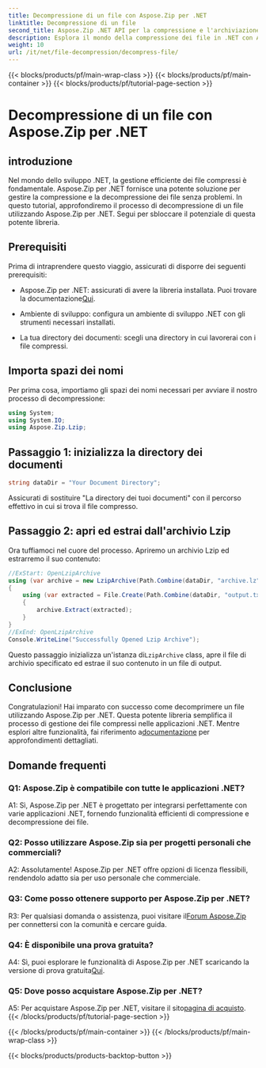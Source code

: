 ```yaml
---
title: Decompressione di un file con Aspose.Zip per .NET
linktitle: Decompressione di un file
second_title: Aspose.Zip .NET API per la compressione e l'archiviazione dei file
description: Esplora il mondo della compressione dei file in .NET con Aspose.Zip. Impara l'arte di decomprimere i file senza sforzo.
weight: 10
url: /it/net/file-decompression/decompress-file/
---
```


{{< blocks/products/pf/main-wrap-class >}}
{{< blocks/products/pf/main-container >}}
{{< blocks/products/pf/tutorial-page-section >}}

# Decompressione di un file con Aspose.Zip per .NET

## introduzione

Nel mondo dello sviluppo .NET, la gestione efficiente dei file compressi è fondamentale. Aspose.Zip per .NET fornisce una potente soluzione per gestire la compressione e la decompressione dei file senza problemi. In questo tutorial, approfondiremo il processo di decompressione di un file utilizzando Aspose.Zip per .NET. Segui per sbloccare il potenziale di questa potente libreria.

## Prerequisiti

Prima di intraprendere questo viaggio, assicurati di disporre dei seguenti prerequisiti:

-  Aspose.Zip per .NET: assicurati di avere la libreria installata. Puoi trovare la documentazione[Qui](https://reference.aspose.com/zip/net/).

- Ambiente di sviluppo: configura un ambiente di sviluppo .NET con gli strumenti necessari installati.

- La tua directory dei documenti: scegli una directory in cui lavorerai con i file compressi.

## Importa spazi dei nomi

Per prima cosa, importiamo gli spazi dei nomi necessari per avviare il nostro processo di decompressione:

```csharp
using System;
using System.IO;
using Aspose.Zip.Lzip;
```

## Passaggio 1: inizializza la directory dei documenti

```csharp
string dataDir = "Your Document Directory";
```

Assicurati di sostituire "La directory dei tuoi documenti" con il percorso effettivo in cui si trova il file compresso.

## Passaggio 2: apri ed estrai dall'archivio Lzip

Ora tuffiamoci nel cuore del processo. Apriremo un archivio Lzip ed estrarremo il suo contenuto:

```csharp
//ExStart: OpenLzipArchive
using (var archive = new LzipArchive(Path.Combine(dataDir, "archive.lz")))
{
    using (var extracted = File.Create(Path.Combine(dataDir, "output.txt")))
    {
        archive.Extract(extracted);
    }
}
//ExEnd: OpenLzipArchive
Console.WriteLine("Successfully Opened Lzip Archive");
```

 Questo passaggio inizializza un'istanza di`LzipArchive` class, apre il file di archivio specificato ed estrae il suo contenuto in un file di output.

## Conclusione

 Congratulazioni! Hai imparato con successo come decomprimere un file utilizzando Aspose.Zip per .NET. Questa potente libreria semplifica il processo di gestione dei file compressi nelle applicazioni .NET. Mentre esplori altre funzionalità, fai riferimento a[documentazione](https://reference.aspose.com/zip/net/) per approfondimenti dettagliati.

## Domande frequenti

### Q1: Aspose.Zip è compatibile con tutte le applicazioni .NET?

A1: Sì, Aspose.Zip per .NET è progettato per integrarsi perfettamente con varie applicazioni .NET, fornendo funzionalità efficienti di compressione e decompressione dei file.

### Q2: Posso utilizzare Aspose.Zip sia per progetti personali che commerciali?

A2: Assolutamente! Aspose.Zip per .NET offre opzioni di licenza flessibili, rendendolo adatto sia per uso personale che commerciale.

### Q3: Come posso ottenere supporto per Aspose.Zip per .NET?

R3: Per qualsiasi domanda o assistenza, puoi visitare il[Forum Aspose.Zip](https://forum.aspose.com/c/zip/37) per connettersi con la comunità e cercare guida.

### Q4: È disponibile una prova gratuita?

 A4: Sì, puoi esplorare le funzionalità di Aspose.Zip per .NET scaricando la versione di prova gratuita[Qui](https://releases.aspose.com/).

### Q5: Dove posso acquistare Aspose.Zip per .NET?

 A5: Per acquistare Aspose.Zip per .NET, visitare il sito[pagina di acquisto](https://purchase.aspose.com/buy).
{{< /blocks/products/pf/tutorial-page-section >}}

{{< /blocks/products/pf/main-container >}}
{{< /blocks/products/pf/main-wrap-class >}}

{{< blocks/products/products-backtop-button >}}
